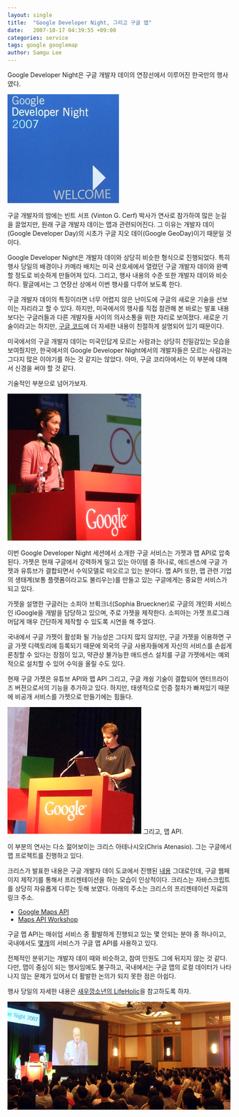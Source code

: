 ```yaml
---
layout: single
title:  "Google Developer Night, 그리고 구글 맵"
date:   2007-10-17 04:39:55 +09:00
categories: service
tags: google googlemap
author: Samgu Lee
---
```

Google Developer Night은 구글 개발자 데이의 연장선에서 이루어진 한국만의 행사였다.

![Google Deleloper Night 2007의 로고](/assets/google-developer-night-logo.jpg)

구글 개발자의 밤에는 빈트 서프 (Vinton G. Cerf) 박사가 연사로 참가하여 많은 눈길을 끌었지만, 원래 구글 개발자 데이는 맵과 관련되어진다. 그 이유는 개발자 데이(Google Developer Day)의 시초가 구글 지오 데이(Google GeoDay)이기 때문일 것이다.

Google Developer Night은 개발자 데이와 상당히 비슷한 형식으로 진행되었다. 특히 행사 당일의 배경이나 카메라 배치는 미국 산호세에서 열렸던 구글 개발자 데이와 완벽할 정도로 비슷하게 만들어져 있다. 그리고, 행사 내용의 수준 또한 개발자 데이와 비슷하다. 팔글에서는 그 연장선 상에서 이번 행사를 다루어 보도록 한다.

구글 개발자 데이의 특징이라면 너무 어렵지 않은 난이도에 구글의 새로운 기술을 선보이는 자리라고 할 수 있다. 하지만, 미국에서의 행사를 직접 참관해 본 바로는 발표 내용보다는 구글러들과 다른 개발자들 사이의 의사소통을 위한 자리로 보여졌다. 새로운 기술이라고는 하지만, [구글 코드](http://code.google.com)에 더 자세한 내용이 친절하게 설명되어 있기 때문이다.

미국에서의 구글 개발자 데이는 미국인답게 모르는 사람과는 상당히 친밀감있는 모습을 보여줬지만, 한국에서의 Google Developer Night에서의 개발자들은 모르는 사람과는 그다지 많은 이야기를 하는 것 같지는 않았다. 아마, 구글 코리아에서는 이 부분에 대해서 신경을 써야 할 것 같다.

기술적인 부분으로 넘어가보자.

![구글 가젯을 맞은 소피아옹](/assets/sophia-in-seoul.jpg)

이번 Google Developer Night 세션에서 소개한 구글 서비스는 가젯과 맵 API로 압축된다. 가젯은 현재 구글에서 강력하게 밀고 있는 아이템 중 하나로, 애드센스에 구글 가젯과 유튜브가 결합되면서 수익모델로 떠오르고 있는 분야다. 맵 API 또한, 맵 관련 기업의 생태계(보통 플랫폼이라고도 불리우는)를 만들고 있는 구글에게는 중요한 서비스가 되고 있다.

가젯을 설명한 구글러는 소피아 브뤽크너(Sophia Brueckner)로 구글의 개인화 서비스인 iGoogle을 개발을 담당하고 있으며, 주로 가젯을 제작한다. 소피아는 가젯 프로그래머답게 매우 간단하게 제작할 수 있도록 시연을 해 주었다.

국내에서 구글 가젯이 활성화 될 가능성은 그다지 많지 않지만, 구글 가젯을 이용하면 구글 가젯 디렉토리에 등록되기 때문에 외국의 구글 사용자들에게 자신의 서비스를 손쉽게 론칭할 수 있다는 장점이 있고, 약관상 불가능한 애드센스 설치를 구글 가젯에서는 예외적으로 설치할 수 있어 수익을 올릴 수도 있다.

현재 구글 가젯은 유튜브 API와 맵 API 그리고, 구글 캐슁 기술이 결합되어 엔터프라이즈 버젼으로서의 기능을 추가하고 있다. 하지만, 태생적으로 인증 절차가 빠져있기 때문에 비공개 서비스를 가젯으로 만들기에는 힘들다.

![맵 API를 맞은 크리스옹](/assets/chris-in-seoul.jpg)
그리고, 맵 API.

이 부분의 연사는 다소 젊어보이는 크리스 아테나시오(Chris Atenasio). 그는 구글에서 맵 프로젝트를 진행하고 있다.

크리스가 발표한 내용은 구글 개발자 데이 도쿄에서 진행된 [내용](http://atenasio.googlepages.com/gdd2007.html) 그대로인데, 구글 웹페이지 제작기를 통해서 프리젠테이션을 하는 모습이 인상적이다. 크리스는 자바스크립트를 상당히 자유롭게 다루는 듯해 보였다. 아래의 주소는 크리스의 프리젠테이션 자료의 링크 주소.

- [Google Maps API](http://atenasio.googlepages.com/gdn.html)
- [Maps API Workshop](http://atenasio.googlepages.com/gdn-examples.html)

구글 맵 API는 매쉬업 서비스 중 활발하게 진행되고 있는 몇 안되는 분야 중 하나이고, 국내에서도 [몇](http://www.tryvel.com)[개](http://www.wingbus.com/)의 서비스가 구글 맵 API를 사용하고 있다.

전체적인 분위기는 개발자 데이 때와 비슷하고, 참여 인원도 그에 뒤지지 않는 것 같다. 다만, 맵이 중심이 되는 행사임에도 불구하고, 국내에서는 구글 맵의 로컬 데이터가 나타나지 않는 문제가 있어서 더 활발한 논의가 되지 못한 점은 아쉽다.

행사 당일의 자세한 내용은 [새우깡소년의 LifeHolic](http://doyoubest.tistory.com/378)을 참고하도록 하자.

![Google Developer Night의 빈트 서프](/assets/vint-in-seoul.jpg)
